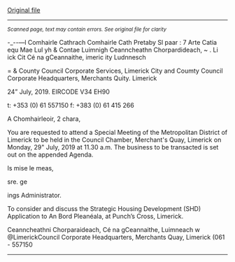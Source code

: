[Original file](https://www.limerick.ie/sites/default/files/media/documents/2019-07/00%20Agenda%20Special%20Meeting%20of%20Metropolitan%20District%2029th%20July%202019.pdf)

---
*<small>Scanned page, text may contain errors. See original file for clarity</small>*  

-_--—l Comhairle Cathrach Comhairle Cath Pretaby Sl paar
: 7 Arte Catia equ Mae Lul yh
& Contae Luimnigh Ceanncheathn Chorpardideach,
~ . Li ick Cit Cé na gCeannaithe,
imeric ity Ludnnesch

= & County Council
Corporate Services,
Limerick City and Coumty Council
Corporate Headquarters,
Merchants Quity.
Limerick

24” July, 2019. EIRCODE V34 EH90

t: +353 (0) 61 557150
f: +383 (0) 61 415 266

A Chomhairleoir, 2 chara,

You are requested to attend a Special Meeting of the Metropolitan District of Limerick to be held
in the Council Chamber, Merchant's Quay, Limerick on Monday, 29" July, 2019 at 11.30 a.m. The
business to be transacted is set out on the appended Agenda.

Is mise le meas,

sre. ge

ings Administrator.

To consider and discuss the Strategic Housing Development (SHD) Application to An Bord Pleanéala,
at Punch’s Cross, Limerick.

Ceanncheathni Chorparaideach, Cé na gCeannaithe, Luimneach w @LimerickCouncil
Corporate Headquarters, Merchants Quay, Limerick (061 - 557150


---
